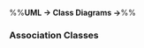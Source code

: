 <link rel="stylesheet" href="{{baseUrl}}/css/textbook.css">

<div class="website-content">

%%**UML &rarr; Class Diagrams &rarr;**%%

### Association Classes

<div id="main">

<include src="./what/embed.md" />

</div>
</div>
